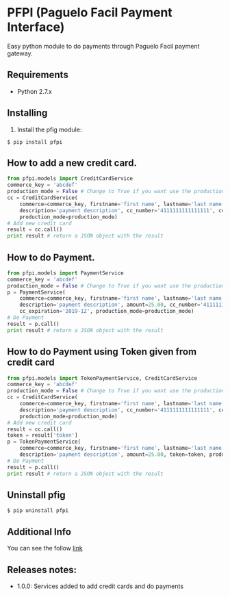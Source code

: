 # PFPI (Paguelo Facil Payment Interface)
Easy python module to do payments through Paguelo Facil payment gateway.

## Requirements
- Python 2.7.x

## Installing
1) Install the pfig module:
```shell
$ pip install pfpi
```

## How to add a new credit card.
```python
from pfpi.models import CreditCardService
commerce_key = 'abcdef'
production_mode = False # Change to True if you want use the production environment
cc = CreditCardService(
    commerce=commerce_key, firstname='first name', lastname='last name', email='example@domain.com',
    description='payment description', cc_number='4111111111111111', ccv2='123', cc_expiration='2019-12',
    production_mode=production_mode)
# Add new credit card
result = cc.call()
print result # return a JSON object with the result
```

## How to do Payment.
```python
from pfpi.models import PaymentService
commerce_key = 'abcdef'
production_mode = False # Change to True if you want use the production environment
p = PaymentService(
    commerce=commerce_key, firstname='first name', lastname='last name', email='example@domain.com',
    description='payment description', amount=25.00, cc_number='4111111111111111', ccv2='123',
    cc_expiration='2019-12', production_mode=production_mode)
# Do Payment
result = p.call()
print result # return a JSON object with the result
```

## How to do Payment using  Token given from credit card
```python
from pfpi.models import TokenPaymentService, CreditCardService
commerce_key = 'abcdef'
production_mode = False # Change to True if you want use the production environment
cc = CreditCardService(
    commerce=commerce_key, firstname='first name', lastname='last name', email='example@domain.com',
    description='payment description', cc_number='4111111111111111', ccv2='123', cc_expiration='2019-12',
    production_mode=production_mode)
# Add new credit card
result = cc.call()
token = result['token']
p = TokenPaymentService(
    commerce=commerce_key, firstname='first name', lastname='last name', email='example@domain.com',
    description='payment description', amount=25.00, token=token, production_mode=production_mode)
# Do Payment
result = p.call()
print result # return a JSON object with the result
```

## Uninstall pfig
```shell
$ pip uninstall pfpi
```

## Additional Info
You can see the follow [link](https://pfserver.net/plugins/api-transacciones/)

## Releases notes:

- 1.0.0: Services added to add credit cards and do payments
